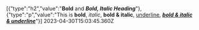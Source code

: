 [{"type":"h2","value":"**Bold** and **_Bold, Italic Heading_**"},{"type":"p","value":"This is **bold**, _italic_, **bold & italic**, <ins>underline</ins>, **_<ins>bold & italic & underline</ins>_**"}] 2023-04-30T15:03:45.360Z